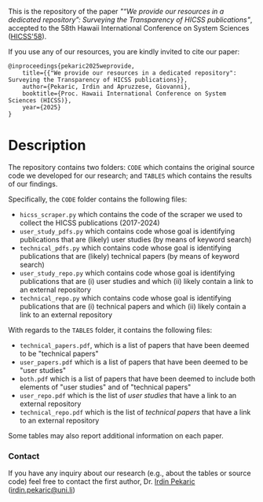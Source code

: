 This is the repository of the paper _"“We provide our resources in a dedicated repository”: Surveying the Transparency of HICSS publications"_, accepted to the 58th Hawaii International Conference on System Sciences ([HICSS'58](https://hicss.hawaii.edu/)).

If you use any of our resources, you are kindly invited to cite our paper:

```
@inproceedings{pekaric2025weprovide,
    title={{"We provide our resources in a dedicated repository": Surveying the Transparency of HICSS publications}},
    author={Pekaric, Irdin and Apruzzese, Giovanni},
    booktitle={Proc. Hawaii International Conference on System Sciences (HICSS)},
    year={2025}
}
```

# Description

The repository contains two folders: ``CODE`` which contains the original source code we developed for our research; and ``TABLES`` which contains the results of our findings.

Specifically, the ``CODE`` folder contains the following files:

* ``hicss_scraper.py`` which contains the code of the scraper we used to collect the HICSS publications (2017-2024)
* ``user_study_pdfs.py`` which contains code whose goal is identifying publications that are (likely) user studies (by means of keyword search)
* ``technical_pdfs.py`` which contains code whose goal is identifying publications that are (likely) technical papers (by means of keyword search)
* ``user_study_repo.py`` which contains code whose goal is  identifying publications that are (i) user studies and which (ii) likely contain a link to an external repository
* ``technical_repo.py`` which contains code whose goal is  identifying publications that are (i) technical papers and which (ii) likely contain a link to an external repository

With regards to the ``TABLES`` folder, it contains the following files:

* ``technical_papers.pdf``, which is a list of papers that have been deemed to be "technical papers"
* ``user_papers.pdf`` which is a list of papers that have been deemed to be "user studies"
* ``both.pdf`` which is a list of papers that have been deemed to include both elements of "user studies" and of "technical papers"
* ``user_repo.pdf`` which is the list of _user studies_ that have a link to an external repository
* ``technical_repo.pdf`` which is the list of _technical papers_ that have a link to an external repository

Some tables may also report additional information on each paper.

### Contact

If you have any inquiry about our research (e.g., about the tables or source code) feel free to contact the first author, Dr. [Irdin Pekaric](https://www.irdinpekaric.com/) (irdin.pekaric@uni.li)



